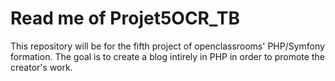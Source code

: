 # Read me of Projet5OCR_TB
This repository will be for the fifth project of openclassrooms' PHP/Symfony formation.
The goal is to create a blog intirely in PHP in order to promote the creator's work.

